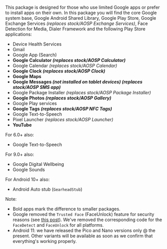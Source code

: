 This package is designed for those who use limited Google apps or prefer to install apps on their own.
In this package you will find the core Google system base, Google Android Shared Library, Google Play Store, Google Exchange Services _(replaces stock/AOSP Exchange Services)_, Face Detection for Media, Dialer Framework and the following Play Store applications:

* Device Health Services
* Gmail
* Google App (Search)
* **Google Calculator _(replaces stock/AOSP Calculator)_**
* Google Calendar _(replaces stock/AOSP Calendar)_
* **Google Clock _(replaces stock/AOSP Clock)_**
* **Google Maps**
* **Google Messages _(not installed on tablet devices)_ _(replaces stock/AOSP SMS app)_**
* Google Package Installer _(replaces stock/AOSP Package Installer)_
* **Google Photos _(replaces stock/AOSP Gallery)_**
* Google Play services
* **Google Tags _(replaces stock/AOSP NFC Tags)_**
* Google Text-to-Speech
* Pixel Launcher _(replaces stock/AOSP Launcher)_
* **YouTube**

For 6.0+ also:
* Google Text-to-Speech

For 9.0+ also:
* Google Digital Wellbeing
* Google Sounds

For Android 10+ also:
* Android Auto stub (``GearheadStub``)

Note:
* Bold apps mark the difference to smaller packages.
* Google removed the `Trusted Face` (FaceUnlock) feature for security reasons (see [this post](https://www.androidpolice.com/2019/09/04/trusted-face-smart-unlock-method-has-been-removed-from-android-devices/)). We've removed the corresponding code for the `FaceDetect` and `FaceUnlock` for all platforms.
* Android 11: we have released the Pico and Nano versions only @ the present. Other variants will be available as soon as we confirm that everything's working properly.